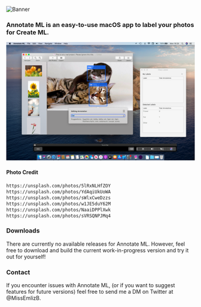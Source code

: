 ![Banner](/Readme%20Photos/banner.png)

### Annotate ML is an easy-to-use macOS app to label your photos for Create ML.

![Screenshot](/Readme%20Photos/app.png)

#### Photo Credit
```
https://unsplash.com/photos/5lRxNLHfZOY
https://unsplash.com/photos/YdAqiUkUoWA
https://unsplash.com/photos/sWlxCweDzzs
https://unsplash.com/photos/w1JE5duY62M
https://unsplash.com/photos/NaaiDPPlXwk
https://unsplash.com/photos/sVRSQNPJMq4
```



### Downloads
There are currently no available releases for Annotate ML. However, feel free to download and build the current work-in-progress version and try it out for yourself!


### Contact
If you encounter issues with Annotate ML, (or if you want to suggest features for future versions) feel free to send me a DM on Twitter at @MissEmlizB.
 